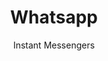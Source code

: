 ---
title: Whatsapp
subtitle: Instant Messengers
provider: facebook
order:
    - signal
    - xmpp
    - quicksy
    - zom
    - matrix
aliases:
    - /ethical-alternatives-to-whatsapp-and-skype/
---